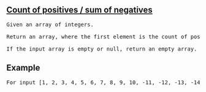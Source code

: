 <h2><a href="https://www.codewars.com/kata/576bb71bbbcf0951d5000044/">Count of positives / sum of negatives</a></h2>

<pre>Given an array of integers.

Return an array, where the first element is the count of positives numbers and the second element is sum of negative numbers. 0 is neither positive nor negative.

If the input array is empty or null, return an empty array.</pre>

<h2>Example</h2>
<pre>For input [1, 2, 3, 4, 5, 6, 7, 8, 9, 10, -11, -12, -13, -14, -15], you should return [10, -65].</pre>
